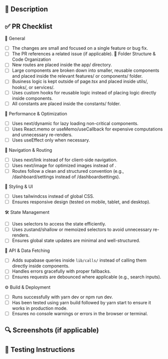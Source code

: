 ## 📌 Description

<!-- Describe your changes in detail -->

## ✅ PR Checklist

📌 General

- [ ] The changes are small and focused on a single feature or bug fix.
- [ ] The PR references a related issue (if applicable).
      📁 Folder Structure & Code Organization
- [ ] New routes are placed inside the app/ directory.
- [ ] Large components are broken down into smaller, reusable components and placed inside the relevant features/ or components/ folder.
- [ ] Business logic is kept outside of page.tsx and placed inside utils/, hooks/, or services/.
- [ ] Uses custom hooks for reusable logic instead of placing logic directly inside components.
- [ ] All constants are placed inside the constants/ folder.

🚀 Performance & Optimization

- [ ] Uses next/dynamic for lazy loading non-critical components.
- [ ] Uses React.memo or useMemo/useCallback for expensive computations and unnecessary re-renders.
- [ ] Uses useEffect only when necessary.

🔗 Navigation & Routing

- [ ] Uses next/link instead of <a> for client-side navigation.
- [ ] Uses next/image for optimized images instead of <img>.
- [ ] Routes follow a clean and structured convention (e.g., /dashboard/settings instead of /dashboardsettings).

🎨 Styling & UI

- [ ] Uses tailwindcss instead of global CSS.
- [ ] Ensures responsive design (tested on mobile, tablet, and desktop).

🛠️ State Management

- [ ] Uses selectors to access the state efficiently.
- [ ] Uses zustand/shallow or memoized selectors to avoid unnecessary re-renders.
- [ ] Ensures global state updates are minimal and well-structured.

📜 API & Data Fetching

- [ ] Adds supabase queries inside `lib/calls/` instead of calling them directly inside components.
- [ ] Handles errors gracefully with proper fallbacks.
- [ ] Ensures requests are debounced where applicable (e.g., search inputs).

⚙️ Build & Deployment

- [ ] Runs successfully with yarn dev or npm run dev.
- [ ] Has been tested using yarn build followed by yarn start to ensure it works in production mode.
- [ ] Ensures no console warnings or errors in the browser or terminal.

## 🔍 Screenshots (if applicable)

<!-- Add screenshots if required -->

## 🚀 Testing Instructions

<!-- Provide instructions on how to test the changes -->
